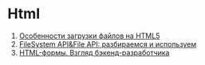 # Html

1. [Особенности загрузки файлов на HTML5](https://habr.com/ru/post/154097/)
1. [FileSystem API&File API: разбираемся и используем](https://habr.com/ru/post/112286/)
1. [HTML-формы. Взгляд бэкенд-разработчика](https://habr.com/ru/post/236837/)
